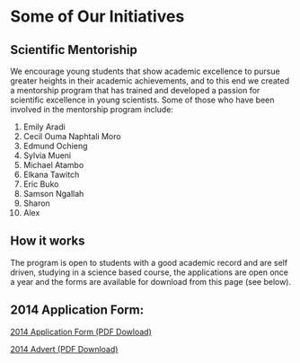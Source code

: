 Some of Our Initiatives
=========================================

Scientific Mentoriship
----------------------

We encourage  young students that show academic excellence to pursue
greater heights in their academic achievements, and to this end we created
a mentorship program that has trained and developed a passion for scientific
excellence in young scientists. Some of those who have  been involved in the 
mentorship program include:

1. Emily Aradi
2. Cecil Ouma Naphtali Moro
3. Edmund Ochieng
4. Sylvia Mueni
5. Michael Atambo
6. Elkana Tawitch
7. Eric Buko
8. Samson Ngallah
9. Sharon 
10. Alex 

How it works
------------
The program is open to students with a good academic record and are self driven, 
studying in a science based course, the applications are open once a year and the 
forms are available for download from this page (see below). 


2014 Application Form:
----------------------
[2014 Application Form (PDF Dowload)](/innitiatives/Application_form_SMP_2014-latest.pdf)

[2014 Advert  (PDF Download)](/innitiatives/advert-latest.pdf)
